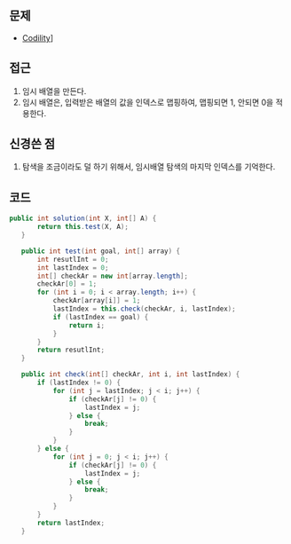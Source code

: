 ## 문제
  - [Codility](https://app.codility.com/programmers/lessons/4-counting_elements/frog_river_one/)]
  
## 접근
 1. 임시 배열을 만든다.
 2. 임시 배열은, 입력받은 배열의 값을 인덱스로 맵핑하여, 맵핑되면 1, 안되면 0을 적용한다.
 
 ## 신경쓴 점
  1. 탐색을 조금이라도 덜 하기 위해서, 임시배열 탐색의 마지막 인덱스를 기억한다.
 
 
 ## 코드
 ~~~java
 public int solution(int X, int[] A) {
		return this.test(X, A);
	}

	public int test(int goal, int[] array) {
		int resutlInt = 0;
		int lastIndex = 0;
		int[] checkAr = new int[array.length];
		checkAr[0] = 1;
		for (int i = 0; i < array.length; i++) {
			checkAr[array[i]] = 1;
			lastIndex = this.check(checkAr, i, lastIndex);
			if (lastIndex == goal) {
				return i;
			}
		}
		return resutlInt;
	}

	public int check(int[] checkAr, int i, int lastIndex) {
		if (lastIndex != 0) {
			for (int j = lastIndex; j < i; j++) {
				if (checkAr[j] != 0) {
					lastIndex = j;
				} else {
					break;
				}
			}
		} else {
			for (int j = 0; j < i; j++) {
				if (checkAr[j] != 0) {
					lastIndex = j;
				} else {
					break;
				}
			}
		}
		return lastIndex;
	}
  ~~~
